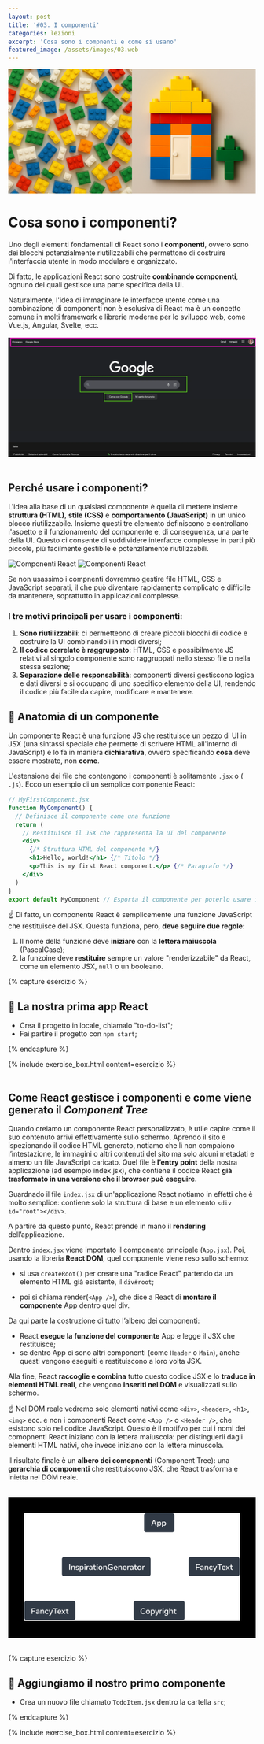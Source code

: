 ```yaml
---
layout: post
title: '#03. I componenti'
categories: lezioni
excerpt: 'Cosa sono i compnenti e come si usano'
featured_image: /assets/images/03.web
---
```


<img class="img-full-width" src="/assets/images/03.webp" alt="Lego brics, react component" />

# Cosa sono i componenti?

Uno degli elementi fondamentali di React sono i **componenti**, ovvero sono dei blocchi potenzialmente riutilizzabili che permettono di costruire l'interfaccia utente in modo modulare e organizzato.

Di fatto, le applicazioni React sono costruite **combinando componenti**, ognuno dei quali gestisce una parte specifica della UI.

Naturalmente, l'idea di immaginare le interfacce utente come una combinazione di componenti non è esclusiva di React ma è un concetto comune in molti framework e librerie moderne per lo sviluppo web, come Vue.js, Angular, Svelte, ecc.
<br/>
<br/>
![screenshot](/assets/images/screenshot_goolge.webp)
<br/>
<br/>

## Perché usare i componenti?

L'idea alla base di un qualsiasi componente è quella di mettere insieme **struttura (HTML)**, **stile (CSS)** e **comportamento (JavaScript)** in un unico blocco riutilizzabile. Insieme questi tre elemento definiscono e controllano l'aspetto e il funzionamento del componente e, di conseguenza, una parte della UI.
Questo ci consente di suddividere interfacce complesse in parti più piccole, più facilmente gestibile e potenzilamente riutilizzabili.

<p class="img-group"><img src="" class="img-medium" src="/assets/images/component.webp" alt="Componenti React" />
<img src="" class="img-medium" src="/assets/images/component-layout.webp" alt="Componenti React" /></p>

Se non usassimo i compnenti dovremmo gestire file HTML, CSS e JavaScript separati, il che può diventare rapidamente complicato e difficile da mantenere, soprattutto in applicazioni complesse.

### I tre motivi principali per usare i componenti:

1. **Sono riutilizzabili**: ci permetteono di creare piccoli blocchi di codice e costruire la UI combinandoli in modi diversi;
2. **Il codice correlato è raggruppato**: HTML, CSS e possibilmente JS relativi al singolo componente sono raggruppati nello stesso file o nella stessa sezione;
3. **Separazione delle responsabilità**: componenti diversi gestiscono logica e dati diversi e si occupano di uno specifico elemento della UI, rendendo il codice più facile da capire, modificare e mantenere.

## 🧬 Anatomia di un componente

Un componente React è una funzione JS che restituisce un pezzo di UI in JSX (una sintassi speciale che permette di scrivere HTML all'interno di JavaScript) e lo fa in maniera **dichiarativa**, ovvero specificando **cosa** deve essere mostrato, non **come**.

L'estensione dei file che contengono i componenti è solitamente `.jsx` o ( `.js`).
Ecco un esempio di un semplice componente React:

```jsx
// MyFirstComponent.jsx
function MyComponent() {
  // Definisce il componente come una funzione
  return (
    // Restituisce il JSX che rappresenta la UI del componente
    <div>
      {/* Struttura HTML del componente */}
      <h1>Hello, world!</h1> {/* Titolo */}
      <p>This is my first React component.</p> {/* Paragrafo */}
    </div>
  )
}
export default MyComponent // Esporta il componente per poterlo usare in altri file
```

☝️ Di fatto, un componente React è semplicemente una funzione JavaScript che restituisce del JSX. Questa funziona, però, **deve seguire due regole:**

1. Il nome della funzione deve **iniziare** con la **lettera maiuscola** (PascalCase);
2. la funzoine deve **restituire** sempre un valore "renderizzabile" da React, come un elemento JSX, `null` o un booleano.

{% capture esercizio %}

## 💪 La nostra prima app React

- Crea il progetto in locale, chiamalo "to-do-list";
- Fai partire il progetto con `npm start`;

{% endcapture %}

{% include exercise_box.html content=esercizio %}
<br/>
<br/>

## Come React gestisce i componenti e come viene generato il _Component Tree_

Quando creiamo un componente React personalizzato, è utile capire come il suo contenuto arrivi effettivamente sullo schermo.
Aprendo il sito e ispezionando il codice HTML generato, notiamo che lì non compaiono l’intestazione, le immagini o altri contenuti del sito ma solo alcuni metadati e almeno un file JavaScript caricato. Quel file è **l’entry point** della nostra applicazione (ad esempio index.jsx), che contiene il codice React **già trasformato in una versione che il browser può eseguire.**

Guardnado il file `index.jsx` di un'applicazione React notiamo in effetti che è molto semplice: contiene solo la struttura di base e un elemento `<div id="root"></div>`.

A partire da questo punto, React prende in mano il **rendering** dell’applicazione.

Dentro `index.jsx` viene importato il componente principale (`App.jsx`). Poi, usando la libreria **React DOM**, quel componente viene reso sullo schermo:

- si usa `createRoot()` per creare una "radice React" partendo da un elemento HTML già esistente, il `div#root`;

- poi si chiama render(`<App />`), che dice a React di **montare il componente** App dentro quel div.

Da qui parte la costruzione di tutto l’albero dei componenti:

- React **esegue la funzione del componente** App e legge il JSX che restituisce;
- se dentro App ci sono altri componenti (come `Header` o `Main`), anche questi vengono eseguiti e restituiscono a loro volta JSX.

Alla fine, React **raccoglie e combina** tutto questo codice JSX e lo **traduce in elementi HTML reali**, che vengono **inseriti nel DOM** e visualizzati sullo schermo.

☝️ Nel DOM reale vedremo solo elementi nativi come `<div>`, `<header>`, `<h1>`, `<img>` ecc. e non i componenti React come `<App />` o `<Header />`, che esistono solo nel codice JavaScript. Questo è il motifvo per cui i nomi dei comopnenti React iniziano con la lettera maiuscola: per distinguerli dagli elementi HTML nativi, che invece iniziano con la lettera minuscola.

Il risultato finale è un **albero dei comopnenti** (Component Tree): una **gerarchia di componenti** che restituiscono JSX, che React trasforma e inietta nel DOM reale.

<div style="background-color: black; padding: 2rem; margin: 2rem auto"><img class="img-full-width" src="/assets/images/render_tree.png" alt="Component Tree" /></div>

{% capture esercizio %}

## 💪 Aggiungiamo il nostro primo componente

- Crea un nuovo file chiamato `TodoItem.jsx` dentro la cartella `src`;

{% endcapture %}

{% include exercise_box.html content=esercizio %}
